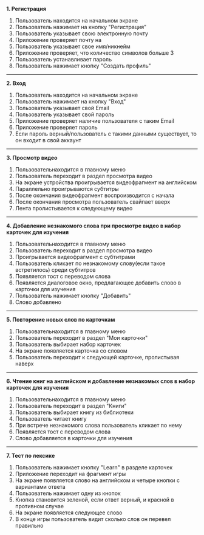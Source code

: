 **1. Регистрация**
1. Пользователь находится на начальном экране
2. Пользователь нажимает на кнопку "Регистрация"
3. Пользователь указывает свою электронную почту
4. Приложение проверяет почту на
5. Пользователь указывает свое имя/никнейм
6. Приложение проверяет, что количество символов больше 3
7. Пользователь устанавливает пароль
8. Пользователь нажимает кнопку "Создать профиль"
---
**2. Вход**
1. Пользователь находится на начальном экране
2. Пользователь нажимает на кнопку "Вход"
3. Пользователь указывает свой Email
4. Пользователь указывает свой пароль
5. Приложение проверяет наличие пользователя с таким Email
6. Приложение проверяет пароль
7. Если пароль верный/пользователь с такими данными существует, то он входит в свой аккаунт
---
**3. Просмотр видео**
1. Пользовательнаходится в главному меню
2. Пользователь переходит в раздел просмотра видео
3. На экране устройства проигрывается видеофрагмент на английском
4. Параллельно проигрываются субтитры
5. После окончания видеофрагмент воспроизводится с начала
6. После окончания просмотра пользователь свайпает вверх
7. Лента пролистывается к следующему видео
---
**4. Добавление незнакомого слова при просмотре видео в набор карточек для изучения**
1. Пользовательнаходится в главному меню
2. Пользователь переходит в раздел просмотра видео
3. Проигрывается видеофрагмент с субтитрами
4. Пользователь кликает по незнакомому слову(если такое встретилось) среди субтитров
5. Появляется тост с переводом слова
6. Появляется диалоговое окно, предлагающее добавить слово в карточки для изучения
7. Пользователь нажимает кнопку "Добавить"
8. Слово добавлено
---
**5. Повторение новых слов по карточкам**
1. Пользовательнаходится в главному меню
2. Пользователь переходит в раздел "Мои карточки"
3. Пользователь выбирает набор карточек
4. На экране появляется карточка со словом
5. Пользователь переходит к следующей карточке, пролистывая наверх
---
**6. Чтение книг на английском и добавление незнакомых слов в набор карточек для изучения**
1. Пользовательнаходится в главному меню
2. Пользователь переходит в раздел "Книги"
3. Пользователь выбирает книгу из библиотеки
4. Пользователь читает книгу
5. При встрече незнакомого слова пользователь кликает по нему
6. Появляется тост с переводом слова
7. Слово добавляется в карточки для изучения
---
**7. Тест по лексике**  
1. Пользователь нажимает кнопку "Learn" в разделе карточек  
2. Приложение переходит на фрагмент игры  
3. На экране появляется слово на английском и четыре кнопки с вариантами ответа
4. Пользователь нажимает одну из кнопок
5. Кнопка становится зеленой, если ответ верный, и красной в противном случае
6. На экране появляется следующее слово
7. В конце игры пользователь видит сколько слов он перевел правильно 
